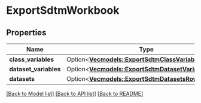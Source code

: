 # ExportSdtmWorkbook

## Properties

Name | Type | Description | Notes
------------ | ------------- | ------------- | -------------
**class_variables** | Option<[**Vec<models::ExportSdtmClassVariablesRow>**](ExportSdtmClassVariablesRow.md)> |  | [optional]
**dataset_variables** | Option<[**Vec<models::ExportSdtmDatasetVariablesRow>**](ExportSdtmDatasetVariablesRow.md)> |  | [optional]
**datasets** | Option<[**Vec<models::ExportSdtmDatasetsRow>**](ExportSdtmDatasetsRow.md)> |  | [optional]

[[Back to Model list]](../README.md#documentation-for-models) [[Back to API list]](../README.md#documentation-for-api-endpoints) [[Back to README]](../README.md)


